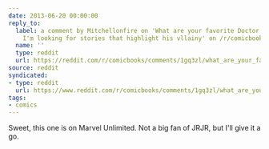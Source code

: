 ```yaml
---
date: 2013-06-20 00:00:00
reply_to:
  label: a comment by Mitchellonfire on 'What are your favorite Doctor Doom stories?
    I'm looking for stories that highlight his vllainy' on /r/comicbooks
  name: ''
  type: reddit
  url: https://reddit.com/r/comicbooks/comments/1gq3zl/what_are_your_favorite_doctor_doom_stories_im/camnam3/
source: reddit
syndicated:
- type: reddit
  url: https://www.reddit.com/r/comicbooks/comments/1gq3zl/what_are_your_favorite_doctor_doom_stories_im/camnpkm/
tags:
- comics
---
```


Sweet, this one is on Marvel Unlimited. Not a big fan of JRJR, but I'll give it a go.